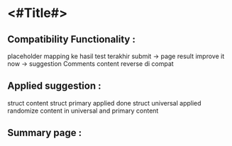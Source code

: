 #  <#Title#>

## Compatibility Functionality :
placeholder mapping ke hasil test terakhir
submit -> page result
improve it now -> suggestion
Comments content
reverse di compat

## Applied suggestion :

struct content
    struct primary applied done
    struct universal applied 
randomize content in universal and primary content

## Summary page :

